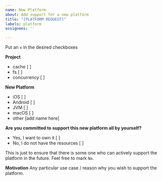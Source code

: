 ```yaml
---
name: New Platform
about: Add support for a new platform
title: "[PLATFORM REQUEST]"
labels: platform
assignees: ''

---
```


Put an `x` in the desired checkboxes

**Project**
- cache [ ]
- fs [ ]
- concurrency [ ]

**New Platform**
- iOS [ ]
- Android [ ]
- JVM [ ]
- macOS [ ]
- other [add name here]

**Are you committed to support this new platform all by yourself?**
- Yes, I want to own it [ ]
- No, I do not have the resources [ ]

This is just to ensure that there is some one who can actively support the platform in the future. Feel free to mark `No`.

**Motivation**
Any particular use case / reason why you wish to support the platform.
